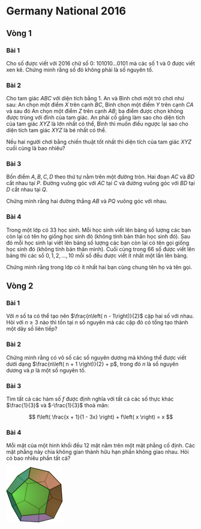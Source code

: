 # Germany National 2016

## Vòng 1

### Bài 1

Cho số được viết với $2016$ chữ số $0$: $101010\dots 0101$ mà các số $1$ và $0$ được viết xen kẽ. Chứng minh rằng số đó không phải là số nguyên tố.

### Bài 2

Cho tam giác $ABC$ với diện tích bằng $1$. An và Bình chơi một trò chơi như sau: An chọn một điểm $X$ trên cạnh $BC$, Bình chọn một điểm $Y$ trên cạnh $CA$ và sau đó An chọn một điểm $Z$ trên cạnh $AB$; ba điểm được chọn không được trùng với đỉnh của tam giác. An phải cố gắng làm sao cho diện tích của tam giác $XYZ$ là lớn nhất có thể, Bình thì muốn điều ngược lại sao cho diện tích tam giác $XYZ$ là bé nhất có thể.

Nếu hai người chơi bằng chiến thuật tốt nhất thì diện tích của tam giác $XYZ$ cuối cùng là bao nhiêu?

### Bài 3

Bốn điểm $A,B,C,D$ theo thứ tự nằm trên một đường tròn. Hai đoạn $AC$ và $BD$ cắt nhau tại $P$. Đường vuông góc với $AC$ tại $C$ và đường vuông góc với $BD$ tại $D$ cắt nhau tại $Q$.

Chứng minh rằng hai đường thẳng $AB$ và $PQ$ vuông góc với nhau.

### Bài 4

Trong một lớp có $33$ học sinh. Mỗi học sinh viết lên bảng số lượng các bạn còn lại có tên họ giống học sinh đó (không tính bản thân học sinh đó). Sau đó mỗi học sinh lại viết lên bảng số lượng các bạn còn lại có tên gọi giống học sinh đó (không tính bản thân mình). Cuối cùng trong $66$ số được viết lên bảng thì các số $0,1,2,\dots,10$ mỗi số đều được viết ít nhất một lần lên bảng.

Chứng minh rằng trong lớp có ít nhất hai bạn cùng chung tên họ và tên gọi.

## Vòng 2

### Bài 1

Với $n$ số ta có thể tạo nên $\frac{n\left( n - 1\right)}{2}$ cặp hai số với nhau. Hỏi với $n\geq 3$ nào thì tồn tại $n$ số nguyên mà các cặp đó có tổng tạo thành một dãy số liên tiếp?

### Bài 2

Chứng minh rằng có vô số các số nguyên dương mà không thể được viết dưới dạng $\frac{n\left( n + 1 \right)}{2} + p$, trong đó $n$ là số nguyên dương và $p$ là một số nguyên tố.

### Bài 3

Tìm tất cả các hàm số $f$ được định nghĩa với tất cả các số thực khác $\frac{1}{3}$ và $-\frac{1}{3}$ thoả mãn:

$$
f\left( \frac{x + 1}{1 - 3x} \right) + f\left( x \right) = x
$$

### Bài 4

Mỗi mặt của một hình khối đều $12$ mặt nằm trên một mặt phẳng cố định. Các mặt phẳng này chia không gian thành hữu hạn phần không giao nhau. Hỏi có bao nhiêu phần tất cả?

![Hình khối đều $12$ mặt](2016_dodecahedron.png)
